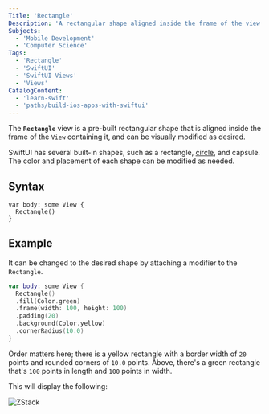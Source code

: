 ```yaml
---
Title: 'Rectangle'
Description: 'A rectangular shape aligned inside the frame of the view containing it.'
Subjects:
  - 'Mobile Development'
  - 'Computer Science'
Tags:
  - 'Rectangle'
  - 'SwiftUI'
  - 'SwiftUI Views'
  - 'Views'
CatalogContent:
  - 'learn-swift'
  - 'paths/build-ios-apps-with-swiftui'
---
```


The **`Rectangle`** view is a pre-built rectangular shape that is aligned inside the frame of the `View` containing it, and can be visually modified as desired.

SwiftUI has several built-in shapes, such as a rectangle, [circle](https://www.codecademy.com/resources/docs/swiftui/views/circle), and capsule. The color and placement of each shape can be modified as needed.

## Syntax

```pseudo
var body: some View {
  Rectangle()
}
```

## Example

It can be changed to the desired shape by attaching a modifier to the `Rectangle`.

```swift
var body: some View {
  Rectangle()
  .fill(Color.green)
  .frame(width: 100, height: 100)
  .padding(20)
  .background(Color.yellow)
  .cornerRadius(10.0)
}
```

Order matters here; there is a yellow rectangle with a border width of `20` points and rounded corners of `10.0` points. Above, there's a green rectangle that's `100` points in length and `100` points in width.

This will display the following:

![ZStack](https://raw.githubusercontent.com/Codecademy/docs/main/media/rectangle.png)

